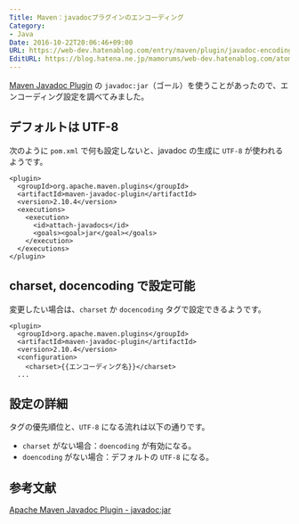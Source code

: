 ```yaml
---
Title: Maven：javadocプラグインのエンコーディング
Category:
- Java
Date: 2016-10-22T20:06:46+09:00
URL: https://web-dev.hatenablog.com/entry/maven/plugin/javadoc-encoding
EditURL: https://blog.hatena.ne.jp/mamorums/web-dev.hatenablog.com/atom/entry/10328749687190722948
---
```


[Maven Javadoc Plugin](http://maven.apache.org/plugins/maven-javadoc-plugin/) の `javadoc:jar`（ゴール）を使うことがあったので、エンコーディング設定を調べてみました。


## デフォルトは UTF-8
次のように `pom.xml` で何も設定しないと、javadoc の生成に `UTF-8` が使われるようです。

```
<plugin>
  <groupId>org.apache.maven.plugins</groupId>
  <artifactId>maven-javadoc-plugin</artifactId>
  <version>2.10.4</version>
  <executions>
    <execution>
      <id>attach-javadocs</id>
      <goals><goal>jar</goal></goals>
    </execution>
  </executions>
</plugin>
```


## charset, docencoding で設定可能
変更したい場合は、`charset` か `docencoding` タグで設定できるようです。

```
<plugin>
  <groupId>org.apache.maven.plugins</groupId>
  <artifactId>maven-javadoc-plugin</artifactId>
  <version>2.10.4</version>
  <configuration>
    <charset>{{エンコーディング名}}</charset>
  ...
```


## 設定の詳細
タグの優先順位と、`UTF-8` になる流れは以下の通りです。

- `charset` がない場合：`doencoding` が有効になる。
- `doencoding` がない場合：デフォルトの `UTF-8` になる。


## 参考文献
[Apache Maven Javadoc Plugin - javadoc:jar](http://maven.apache.org/plugins/maven-javadoc-plugin/jar-mojo.html)


